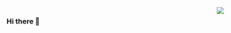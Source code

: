 <img align="right" src="https://github-readme-stats.vercel.app/api?username=mrfour0004&show_icons=true&theme=dracula&hide_title=true" />

### Hi there 👋

<!--
**mrfour0004/mrfour0004** is a ✨ _special_ ✨ repository because its `README.md` (this file) appears on your GitHub profile.

Here are some ideas to get you started:

- 🔭 I’m currently working on ...
- 🌱 I’m currently learning ...
- 👯 I’m looking to collaborate on ...
- 🤔 I’m looking for help with ...
- 💬 Ask me about ...
- 📫 How to reach me: ...
- 😄 Pronouns: ...
- ⚡ Fun fact: ...
-->
